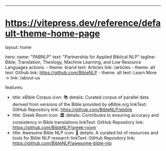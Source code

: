 ---
# https://vitepress.dev/reference/default-theme-home-page
layout: home

hero:
  name: "PABNLP"
  text: "Partnership for Applied Biblical NLP"
  tagline: Bible, Translation, Theology, Machine Learning, and Low Resource Languages
  actions:
    - theme: brand
      text: Articles
      link: /articles
    - theme: alt
      text: Github
      link: https://github.com/BibleNLP
    - theme: alt
      text: Learn More →
      link: /about-us

features:
  - title: eBible Corpus
    icon: 📚
    details: Curated corpus of parallel data derived from versions of the Bible provided by eBible.org
    linkText: GitHub Repository
    link: https://github.com/BibleNLP/ebible
  - title: Greek Room
    icon: 🏛️
    details: Contributes to ensuring accuracy and consistency in Bible translations
    linkText: GitHub Repository
    link: https://github.com/BibleNLP/greek-room
  - title: Awesome Bible NLP
    icon: 🚀
    details: A curated list of resources and tools for Bible NLP research
    linkText: GitHub Repository
    link: https://github.com/BibleNLP/awesome-bible-nlp